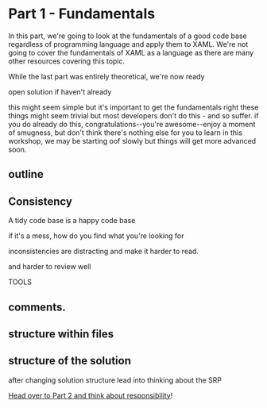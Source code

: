# Part 1 - Fundamentals

In this part, we're going to look at the fundamentals of a good code base regardless of programming language and apply them to XAML. We're not going to cover the fundamentals of XAML as a language as there are many other resources covering this topic.



While the last part was entirely theoretical, we're now ready


open solution if haven't already


this might seem simple but it's important to get the fundamentals right
these things might seem trivial but most developers don't do this - and so suffer.
if you do already do this, congratulations--you're awesome--enjoy a moment of smugness, but don't think there's nothing else for you to learn in this workshop, we may be starting oof slowly but things will get more advanced soon.


## outline




## Consistency

A tidy code base is a happy code base


if it's a mess, how do you find what you're looking for


inconsistencies are distracting and make it harder to read.


and harder to review well

TOOLS




## comments.




## structure within files



## structure of the solution




after changing solution structure lead into thinking about the SRP

 [Head over to Part 2 and think about responsibility](../Part%202%20-%20Responsibility/README.md)!
